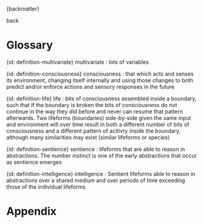 {backmatter}

back

# Glossary

{id: definition-multivariate}
multivariate
: lots of variables

{id: definition-consciousness}
consciousness
: that which acts and senses its environment, changing itself internally and using those changes to both predict and/or enforce actions and sensory responses in the future


{id: definition-life}
life
: bits of consciousness assembled inside a boundary, such that if the boundary is broken the bits of consciousness do not continue in the way they did before and never can resume that pattern afterwards. Two lifeforms (boundaries) side-by-side given the same input and environment will over time result in both a different number of bits of consciousness and a different pattern of acitivty inside the boundary, although many similarities may exist (similar lifeforms or species)


{id: definition-sentience}
sentience
: lifeforms that are able to reason in abstractions. The number instinct is one of the early abstractions that occur as sentience emerges

{id: definition-intelligence}
intelligence
: Sentient lifeforms able to reason in abstractions over a shared medium and over periods of time exceeding those of the individual lifeforms





# Appendix

